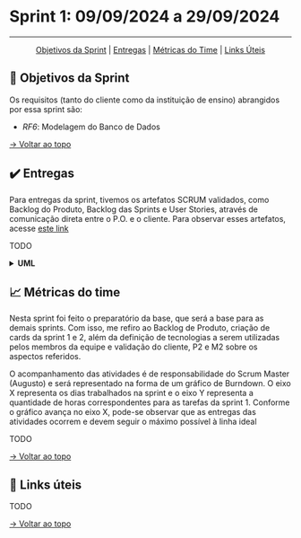 # Sprint 1: 09/09/2024 a 29/09/2024

---

<div align="center">

[Objetivos da Sprint]() | [Entregas]() | [Métricas do Time]() | [Links Úteis]()

</div>

## 🎯 Objetivos da Sprint

Os requisitos (tanto do cliente como da instituição de ensino) abrangidos por essa sprint são:
- *RF6*: Modelagem do Banco de Dados

[→ Voltar ao topo](https://github.com/SQLutions-FATEC/API-2-Semestre/blob/main/README.md)

## ✔️ Entregas

Para entregas da sprint, tivemos os artefatos SCRUM validados, como Backlog do Produto, Backlog das Sprints e User Stories, através de comunicação direta entre o P.O. e o cliente. Para observar esses artefatos, acesse [este link](https://github.com/SQLutions-FATEC/API-2-Semestre?tab=readme-ov-file#-backlogs--user-stories)

TODO

<details>
  <summary><b>UML</b></summary>
  TODO
</details>

## 📈 Métricas do time

Nesta sprint foi feito o preparatório da base, que será a base para as demais sprints. Com isso, me refiro ao Backlog de Produto, criação de cards da sprint 1 e 2, além da definição de tecnologias a serem utilizadas pelos membros da equipe e validação do cliente, P2 e M2 sobre os aspectos referidos.

O acompanhamento das atividades é de responsabilidade do Scrum Master (Augusto) e será representado na forma de um gráfico de Burndown. O eixo X representa os dias trabalhados na sprint e o eixo Y representa a quantidade de horas correspondentes para as tarefas da sprint 1. Conforme o gráfico avança no eixo X, pode-se observar que as entregas das atividades ocorrem e devem seguir o máximo possível à linha ideal

TODO

[→ Voltar ao topo](https://github.com/SQLutions-FATEC/API-2-Semestre/blob/main/README.md)

## 🔗 Links úteis

TODO

[→ Voltar ao topo](https://github.com/SQLutions-FATEC/API-2-Semestre/blob/main/README.md)
